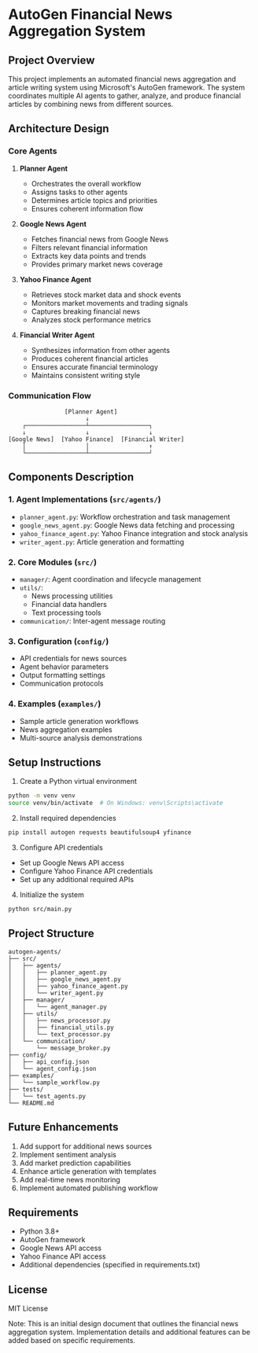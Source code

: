 # AutoGen Financial News Aggregation System

## Project Overview
This project implements an automated financial news aggregation and article writing system using Microsoft's AutoGen framework. The system coordinates multiple AI agents to gather, analyze, and produce financial articles by combining news from different sources.

## Architecture Design

### Core Agents
1. **Planner Agent**
   - Orchestrates the overall workflow
   - Assigns tasks to other agents
   - Determines article topics and priorities
   - Ensures coherent information flow

2. **Google News Agent**
   - Fetches financial news from Google News
   - Filters relevant financial information
   - Extracts key data points and trends
   - Provides primary market news coverage

3. **Yahoo Finance Agent**
   - Retrieves stock market data and shock events
   - Monitors market movements and trading signals
   - Captures breaking financial news
   - Analyzes stock performance metrics

4. **Financial Writer Agent**
   - Synthesizes information from other agents
   - Produces coherent financial articles
   - Ensures accurate financial terminology
   - Maintains consistent writing style

### Communication Flow
```
                [Planner Agent]
                      ↓
    ┌─────────────────┴─────────────────┐
    ↓                 ↓                 ↓
[Google News]  [Yahoo Finance]  [Financial Writer]
    │                 │                 ↑
    └─────────────────┴─────────────────┘
```

## Components Description

### 1. Agent Implementations (`src/agents/`)
- `planner_agent.py`: Workflow orchestration and task management
- `google_news_agent.py`: Google News data fetching and processing
- `yahoo_finance_agent.py`: Yahoo Finance integration and stock analysis
- `writer_agent.py`: Article generation and formatting

### 2. Core Modules (`src/`)
- `manager/`: Agent coordination and lifecycle management
- `utils/`: 
  - News processing utilities
  - Financial data handlers
  - Text processing tools
- `communication/`: Inter-agent message routing

### 3. Configuration (`config/`)
- API credentials for news sources
- Agent behavior parameters
- Output formatting settings
- Communication protocols

### 4. Examples (`examples/`)
- Sample article generation workflows
- News aggregation examples
- Multi-source analysis demonstrations

## Setup Instructions
1. Create a Python virtual environment
```bash
python -m venv venv
source venv/bin/activate  # On Windows: venv\Scripts\activate
```

2. Install required dependencies
```bash
pip install autogen requests beautifulsoup4 yfinance
```

3. Configure API credentials
- Set up Google News API access
- Configure Yahoo Finance API credentials
- Set up any additional required APIs

4. Initialize the system
```bash
python src/main.py
```

## Project Structure
```
autogen-agents/
├── src/
│   ├── agents/
│   │   ├── planner_agent.py
│   │   ├── google_news_agent.py
│   │   ├── yahoo_finance_agent.py
│   │   └── writer_agent.py
│   ├── manager/
│   │   └── agent_manager.py
│   ├── utils/
│   │   ├── news_processor.py
│   │   ├── financial_utils.py
│   │   └── text_processor.py
│   └── communication/
│       └── message_broker.py
├── config/
│   ├── api_config.json
│   └── agent_config.json
├── examples/
│   └── sample_workflow.py
├── tests/
│   └── test_agents.py
└── README.md
```

## Future Enhancements
1. Add support for additional news sources
2. Implement sentiment analysis
3. Add market prediction capabilities
4. Enhance article generation with templates
5. Add real-time news monitoring
6. Implement automated publishing workflow

## Requirements
- Python 3.8+
- AutoGen framework
- Google News API access
- Yahoo Finance API access
- Additional dependencies (specified in requirements.txt)

## License
MIT License

Note: This is an initial design document that outlines the financial news aggregation system. Implementation details and additional features can be added based on specific requirements.